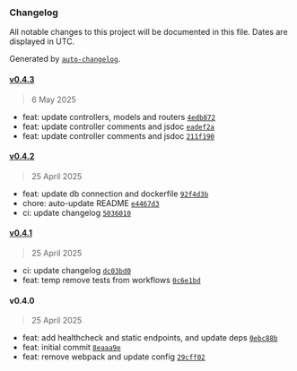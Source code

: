 ### Changelog

All notable changes to this project will be documented in this file. Dates are displayed in UTC.

Generated by [`auto-changelog`](https://github.com/CookPete/auto-changelog).

#### [v0.4.3](https://github.com/datr-tech/api-proc/compare/v0.4.2...v0.4.3)

> 6 May 2025

- feat: update controllers, models and routers [`4edb872`](https://github.com/datr-tech/api-proc/commit/4edb8729177065a1289e0e240ffba3473e756869)
- feat: update controller comments and jsdoc [`eadef2a`](https://github.com/datr-tech/api-proc/commit/eadef2a4cafa1244a1a445f2a020a8f06f4199ce)
- feat: update controller comments and jsdoc [`211f190`](https://github.com/datr-tech/api-proc/commit/211f190a9f398236117682407cc0b75ecef25a70)

#### [v0.4.2](https://github.com/datr-tech/api-proc/compare/v0.4.1...v0.4.2)

> 25 April 2025

- feat: update db connection and dockerfile [`92f4d3b`](https://github.com/datr-tech/api-proc/commit/92f4d3b29d73efc8d6641b3dfa17f018d4dab524)
- chore: auto-update README [`e4467d3`](https://github.com/datr-tech/api-proc/commit/e4467d319100f0768cd3043a08b4d468fa92882e)
- ci: update changelog [`5036010`](https://github.com/datr-tech/api-proc/commit/5036010dfe639efe2bdff17fb75cc1c80b76fc99)

#### [v0.4.1](https://github.com/datr-tech/api-proc/compare/v0.4.0...v0.4.1)

> 25 April 2025

- ci: update changelog [`dc03bd0`](https://github.com/datr-tech/api-proc/commit/dc03bd0f4375053d674f3e9fea0bdf4e47cc62df)
- feat: temp remove tests from workflows [`0c6e1bd`](https://github.com/datr-tech/api-proc/commit/0c6e1bd2102d36c6a73830c993ae382099ed0cad)

#### v0.4.0

> 25 April 2025

- feat: add healthcheck and static endpoints, and update deps [`0ebc88b`](https://github.com/datr-tech/api-proc/commit/0ebc88b6d68b7c257c6746244d5f910ff90f76d9)
- feat: initial commit [`8eaaa9e`](https://github.com/datr-tech/api-proc/commit/8eaaa9e33cdd9dbdce0b5d3424aa2b2ffd05acf9)
- feat: remove webpack and update config [`29cff02`](https://github.com/datr-tech/api-proc/commit/29cff0238305bde1a531715ea9ba042f98ab4867)
